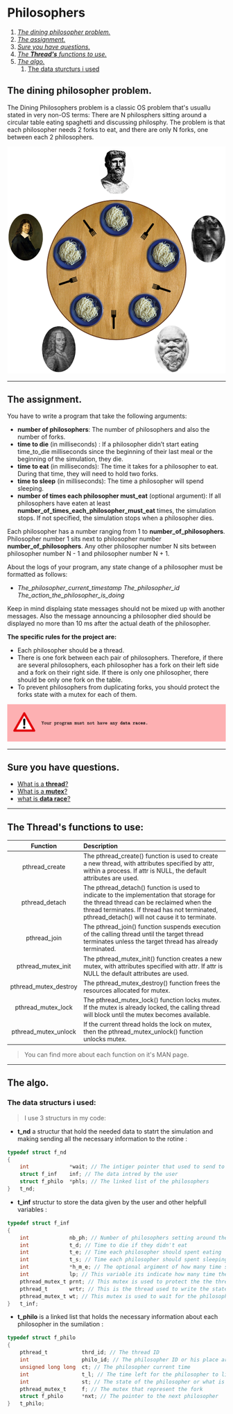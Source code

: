 # **Philosophers**

1. [*The dining philosopher problem.*](#the-dining-philosopher-problem)
1. [*The assignment.*](#the-assignment)
1. [*Sure you have questions.*](#sure-you-have-questions)
1. [*The **Thread's** functions to use.*](#the-threads-functions-to-use)
1. [*The algo.*](#the-algo)
    1. [The data sturcturs i used](#the-data-structurs-i-used)

## **The dining philosopher problem.**

The Dining Philosophers problem is a classic OS problem that's usuallu stated in very non-OS terms: There are N philosphers sitting around a circular table eating spaghetti and discussing philosphy. The problem is that each philosopher needs 2 forks to eat, and there are only N forks, one between each 2 philosophers.

[ ![philo](./philo_dinning.png)](https://www.javatpoint.com/os-dining-philosophers-problem)

---

## **The assignment.**

You have to write a program that take the following arguments:

- **number of philosophers**: The number of philosophers and also the number of forks.
- **time to die** (in milliseconds) : If a philosopher didn’t start eating time_to_die
milliseconds since the beginning of their last meal or the beginning of the simulation, they die.
- **time to eat** (in milliseconds): The time it takes for a philosopher to eat.
During that time, they will need to hold two forks.
- **time to sleep** (in milliseconds): The time a philosopher will spend sleeping.
- **number of times each philosopher must_eat** (optional argument): If all
philosophers have eaten at least **number_of_times_each_philosopher_must_eat**
times, the simulation stops. If not specified, the simulation stops when a
philosopher dies.

Each philosopher has a number ranging from 1 to **number_of_philosophers**. Philosopher number 1 sits next to philosopher number **number_of_philosophers**.
Any other philosopher number N sits between philosopher number N - 1 and philosopher number N + 1.

About the logs of your program, any state change of a philosopher must be formatted as follows:

- *The_philosopher_current_timestamp*   *The_philosopher_id*   *The_action_the_philosopher_is_doing* 

Keep in mind displaing state messages should not be mixed up with another messages. Also the message announcing a philosopher died should be displayed no more than 10 ms
after the actual death of the philosopher.

**The specific rules for the project are:**

- Each philosopher should be a thread.
- There is one fork between each pair of philosophers. Therefore, if there are several
philosophers, each philosopher has a fork on their left side and a fork on their right
side. If there is only one philosopher, there should be only one fork on the table.
- To prevent philosophers from duplicating forks, you should protect the forks state
with a mutex for each of them.

![data_race](./data_race.png)


---

## **Sure you have questions.**

- [What is a **thread**?](https://www.geeksforgeeks.org/thread-in-operating-system/)
- [What is a **mutex**?](https://www.geeksforgeeks.org/mutex-lock-for-linux-thread-synchronization/)
- [what is **data race**?](https://www.mathworks.com/products/polyspace/static-analysis-notes/what-data-races-how-avoid-during-software-development.html#:~:text=Data%20races%20are%20a%20common,to%20undefined%20or%20unpredictable%20behavior.)

---

## **The Thread's functions to use:**

| Function | Description |
| :-----: | :-------- |
| pthread_create | The pthread_create() function is used to create a new thread, with attributes specified by attr, within a process.  If attr is NULL, the default attributes are used. |
| pthread_detach | The pthread_detach() function is used to indicate to the implementation that storage for the thread thread can be reclaimed when the thread terminates. If thread has not terminated, pthread_detach() will not cause it to terminate. |
| pthread_join | The pthread_join() function suspends execution of the calling thread until the target thread terminates unless the target thread has already terminated. |
| pthread_mutex_init | The pthread_mutex_init() function creates a new mutex, with attributes specified with attr.  If attr is NULL the default attributes are used. |
| pthread_mutex_destroy | The pthread_mutex_destroy() function frees the resources allocated for mutex.|
| pthread_mutex_lock | The pthread_mutex_lock() function locks mutex.  If the mutex is already locked, the calling thread will block until the mutex becomes available. |
| pthread_mutex_unlock | If the current thread holds the lock on mutex, then the pthread_mutex_unlock() function unlocks mutex.|

> You can find more about each function on it's MAN page.
***

## The algo.

### The data structurs i used:

> I use 3 structurs in my code:

- **t_nd** a structur that hold the needed data to statrt the simulation and making sending all the necessary information to the rotine :
``` c
typedef struct f_nd
{
	int				*wait; // The intiger pointer that used to send to pthread_join() function to store the rotine return value
	struct f_inf	inf; // The data intred by the user
	struct f_philo	*phls; // The linked list of the philosophers
}	t_nd;
```
- **t_inf** structur to store the data given by the user and other helpfull variables :
``` c
typedef struct f_inf
{
	int				nb_ph; // Number of philosophers setting around the table
	int				t_d; // Time to die if they didn't eat
	int				t_e; // Time each philosopher should spent eating
	int				t_s; // Time each philosopher should spent sleeping
	int				*h_m_e; // The optional argiment of how many time should each philosopher eat
	int				lp; // This variable its indicate how many time the simulation had looped
	pthread_mutex_t	prnt; // This mutex is used to protect the the thread writing the state of the philosopher
	pthread_t		wrtr; // This is the thread used to write the state of the philosopher
	pthread_mutex_t	wt; // This mutex is used to wait for the philosopher who is writing what he is doing
}	t_inf;
```
- **t_philo** is a linked list that holds the necessary information about each philosopher in the sumilation :
``` c
typedef struct f_philo
{
	pthread_t			thrd_id; // The thread ID
	int					philo_id; // The philosopher ID or his place around the table
	unsigned long long	ct; // The philosopher current time
	int					t_l; // The time left for the philosopher to live
	int					st; // The state of the philosopher or what is he doing on the current time
	pthread_mutex_t		f; // The mutex that represent the fork
	struct f_philo		*nxt; // The pointer to the next philosopher
}	t_philo;
```

